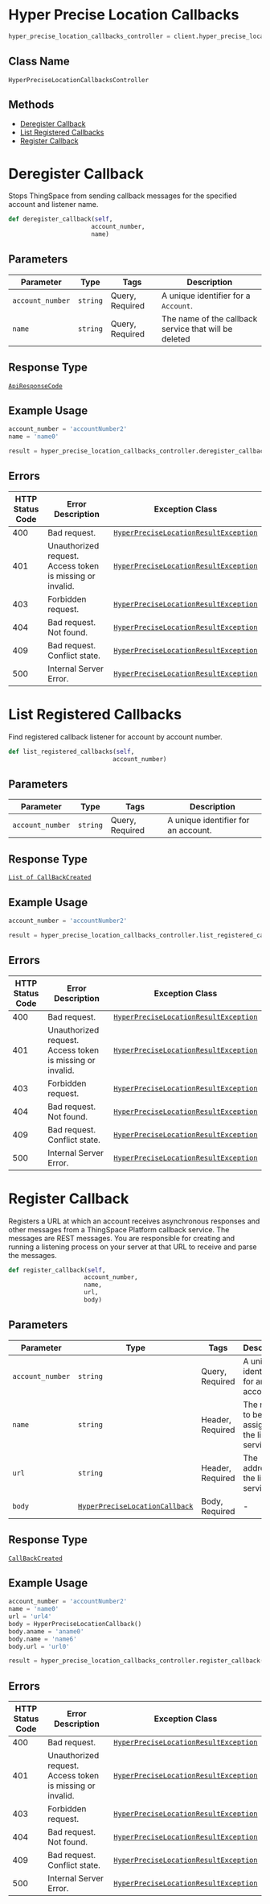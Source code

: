 # Hyper Precise Location Callbacks

```python
hyper_precise_location_callbacks_controller = client.hyper_precise_location_callbacks
```

## Class Name

`HyperPreciseLocationCallbacksController`

## Methods

* [Deregister Callback](../../doc/controllers/hyper-precise-location-callbacks.md#deregister-callback)
* [List Registered Callbacks](../../doc/controllers/hyper-precise-location-callbacks.md#list-registered-callbacks)
* [Register Callback](../../doc/controllers/hyper-precise-location-callbacks.md#register-callback)


# Deregister Callback

Stops ThingSpace from sending callback messages for the specified account and listener name.

```python
def deregister_callback(self,
                       account_number,
                       name)
```

## Parameters

| Parameter | Type | Tags | Description |
|  --- | --- | --- | --- |
| `account_number` | `string` | Query, Required | A unique identifier for a `Account`. |
| `name` | `string` | Query, Required | The name of the callback service that will be deleted |

## Response Type

[`ApiResponseCode`](../../doc/models/api-response-code.md)

## Example Usage

```python
account_number = 'accountNumber2'
name = 'name0'

result = hyper_precise_location_callbacks_controller.deregister_callback(account_number, name)
```

## Errors

| HTTP Status Code | Error Description | Exception Class |
|  --- | --- | --- |
| 400 | Bad request. | [`HyperPreciseLocationResultException`](../../doc/models/hyper-precise-location-result-exception.md) |
| 401 | Unauthorized request. Access token is missing or invalid. | [`HyperPreciseLocationResultException`](../../doc/models/hyper-precise-location-result-exception.md) |
| 403 | Forbidden request. | [`HyperPreciseLocationResultException`](../../doc/models/hyper-precise-location-result-exception.md) |
| 404 | Bad request. Not found. | [`HyperPreciseLocationResultException`](../../doc/models/hyper-precise-location-result-exception.md) |
| 409 | Bad request. Conflict state. | [`HyperPreciseLocationResultException`](../../doc/models/hyper-precise-location-result-exception.md) |
| 500 | Internal Server Error. | [`HyperPreciseLocationResultException`](../../doc/models/hyper-precise-location-result-exception.md) |


# List Registered Callbacks

Find registered callback listener for account by account number.

```python
def list_registered_callbacks(self,
                             account_number)
```

## Parameters

| Parameter | Type | Tags | Description |
|  --- | --- | --- | --- |
| `account_number` | `string` | Query, Required | A unique identifier for an account. |

## Response Type

[`List of CallBackCreated`](../../doc/models/call-back-created.md)

## Example Usage

```python
account_number = 'accountNumber2'

result = hyper_precise_location_callbacks_controller.list_registered_callbacks(account_number)
```

## Errors

| HTTP Status Code | Error Description | Exception Class |
|  --- | --- | --- |
| 400 | Bad request. | [`HyperPreciseLocationResultException`](../../doc/models/hyper-precise-location-result-exception.md) |
| 401 | Unauthorized request. Access token is missing or invalid. | [`HyperPreciseLocationResultException`](../../doc/models/hyper-precise-location-result-exception.md) |
| 403 | Forbidden request. | [`HyperPreciseLocationResultException`](../../doc/models/hyper-precise-location-result-exception.md) |
| 404 | Bad request. Not found. | [`HyperPreciseLocationResultException`](../../doc/models/hyper-precise-location-result-exception.md) |
| 409 | Bad request. Conflict state. | [`HyperPreciseLocationResultException`](../../doc/models/hyper-precise-location-result-exception.md) |
| 500 | Internal Server Error. | [`HyperPreciseLocationResultException`](../../doc/models/hyper-precise-location-result-exception.md) |


# Register Callback

Registers a URL at which an account receives asynchronous responses and other messages from a ThingSpace Platform callback service. The messages are REST messages. You are responsible for creating and running a listening process on your server at that URL to receive and parse the messages.

```python
def register_callback(self,
                     account_number,
                     name,
                     url,
                     body)
```

## Parameters

| Parameter | Type | Tags | Description |
|  --- | --- | --- | --- |
| `account_number` | `string` | Query, Required | A unique identifier for an account. |
| `name` | `string` | Header, Required | The name to be assigned to the lister service |
| `url` | `string` | Header, Required | The address of the listerner service |
| `body` | [`HyperPreciseLocationCallback`](../../doc/models/hyper-precise-location-callback.md) | Body, Required | - |

## Response Type

[`CallBackCreated`](../../doc/models/call-back-created.md)

## Example Usage

```python
account_number = 'accountNumber2'
name = 'name0'
url = 'url4'
body = HyperPreciseLocationCallback()
body.aname = 'aname0'
body.name = 'name6'
body.url = 'url0'

result = hyper_precise_location_callbacks_controller.register_callback(account_number, name, url, body)
```

## Errors

| HTTP Status Code | Error Description | Exception Class |
|  --- | --- | --- |
| 400 | Bad request. | [`HyperPreciseLocationResultException`](../../doc/models/hyper-precise-location-result-exception.md) |
| 401 | Unauthorized request. Access token is missing or invalid. | [`HyperPreciseLocationResultException`](../../doc/models/hyper-precise-location-result-exception.md) |
| 403 | Forbidden request. | [`HyperPreciseLocationResultException`](../../doc/models/hyper-precise-location-result-exception.md) |
| 404 | Bad request. Not found. | [`HyperPreciseLocationResultException`](../../doc/models/hyper-precise-location-result-exception.md) |
| 409 | Bad request. Conflict state. | [`HyperPreciseLocationResultException`](../../doc/models/hyper-precise-location-result-exception.md) |
| 500 | Internal Server Error. | [`HyperPreciseLocationResultException`](../../doc/models/hyper-precise-location-result-exception.md) |

